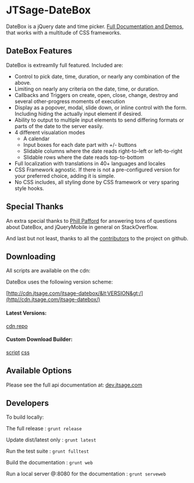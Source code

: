 JTSage-DateBox
=================

DateBox is a jQuery date and time picker. [Full Documentation and Demos](http://dev.jtsage.com/DateBox/), that works with a multitude of CSS frameworks.


DateBox Features
----------------

DateBox is extreamlly full featured.  Included are:

 * Control to pick date, time, duration, or nearly any combination of the above.
 * Limiting on nearly any criteria on the date, time, or duration.
 * Callbacks and Triggers on create, open, close, change, destroy and several other-progress moments of execution
 * Display as a popover, modal, slide down, or inline control with the form.  Including hiding the actually input element if desired.
 * Ability to output to multiple input elements to send differing formats or parts of the date to the server easily.
 * 4 different visualation modes
    * A calendar
    * Input boxes for each date part with +/- buttons
    * Slidable columns where the date reads right-to-left or left-to-right
    * Slidable rows where the date reads top-to-bottom
 * Full localization with translations in 40+ languages and locales
 * CSS Framework agnostic.  If there is not a pre-configured version for your preferred choice, adding it is simple.
 * No CSS includes, all styling done by CSS framework or very sparing style hooks.

Special Thanks
--------------

An extra special thanks to [Phill Pafford](http://stackoverflow.com/users/93966/phill-pafford) for answering tons of questions about DateBox, and jQueryMobile in general on StackOverflow.

And last but not least, thanks to all the [contributors](https://github.com/jtsage/jquery-mobile-datebox/contributors) to the project on github.

Downloading
-----------

All scripts are available on the cdn:

DateBox uses the following version scheme:

[http://cdn.jtsage.com/jtsage-datebox/&lt;VERSION&gt;/](http//cdn.jtsage.com/jtsage-datebox/)

#### Latest Versions:

[cdn repo](http://cdn.jtsage.com/jtsage-datebox/latest/)

#### Custom Download Builder:

[script](http://dev.jtsage.com/DateBox/builder/)
[css](http://dev.jtsage.com/DateBox/theme/)

Available Options
-----------------

Please see the full api documentation at: [dev.jtsage.com](http://dev.jtsage.com/DateBox/)

Developers
----------

To build locally:

The full release : `grunt release`

Update dist/latest only : `grunt latest`

Run the test suite : `grunt fulltest`

Build the documentation : `grunt web`

Run a local server @:8080 for the documentation : `grunt serveweb`



